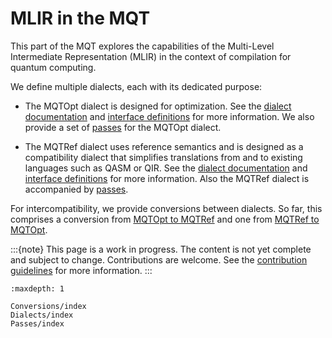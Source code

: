 # MLIR in the MQT

This part of the MQT explores the capabilities of the Multi-Level Intermediate Representation (MLIR) in the context of compilation for quantum computing.

We define multiple dialects, each with its dedicated purpose:

- The MQTOpt dialect is designed for optimization.
  See the [dialect documentation](mlir/Dialects/MLIRMQTOptDialect.md) and [interface definitions](mlir/Dialects/MLIRMQTOptInterfaces.md) for more information.
  We also provide a set of [passes](mlir/Passes/MLIRMQTOptPasses.md) for the MQTOpt dialect.

- The MQTRef dialect uses reference semantics and is designed as a compatibility dialect that simplifies
  translations from and to existing languages such as QASM or QIR.
  See the [dialect documentation](mlir/Dialects/MLIRMQTRefDialect.md) and [interface definitions](mlir/Dialects/MLIRMQTRefInterfaces.md) for more information.
  Also the MQTRef dialect is accompanied by [passes](mlir/Passes/MLIRMQTRefPasses.md).

For intercompatibility, we provide conversions between dialects.
So far, this comprises a conversion from [MQTOpt to MQTRef](mlir/Conversions/MLIRMQTOptToMQTRef.md) and one from [MQTRef to MQTOpt](mlir/Conversions/MLIRMQTRefToMQTOpt.md).

:::{note}
This page is a work in progress.
The content is not yet complete and subject to change.
Contributions are welcome.
See the [contribution guidelines](contributing.md) for more information.
:::

```{toctree}
:maxdepth: 1

Conversions/index
Dialects/index
Passes/index
```
